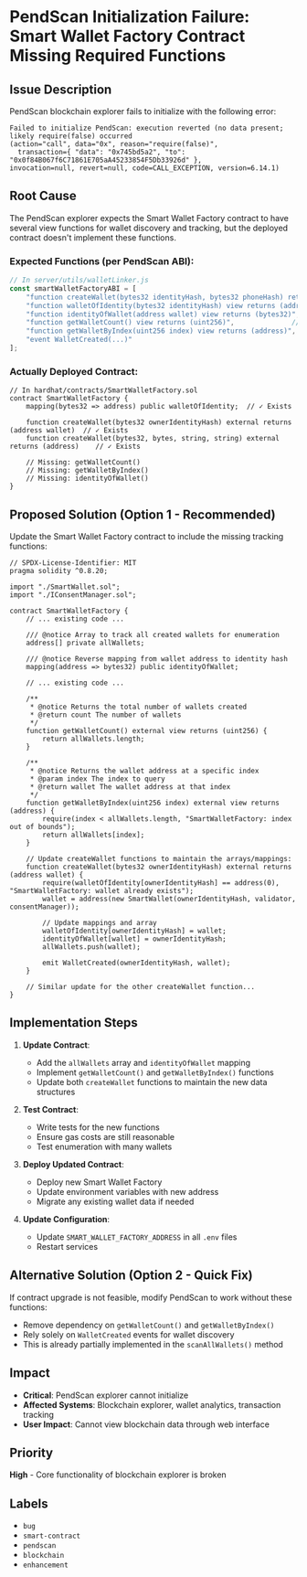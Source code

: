 # PendScan Initialization Failure: Smart Wallet Factory Contract Missing Required Functions

## Issue Description

PendScan blockchain explorer fails to initialize with the following error:

```
Failed to initialize PendScan: execution reverted (no data present; likely require(false) occurred 
(action="call", data="0x", reason="require(false)", 
  transaction={ "data": "0x745bd5a2", "to": "0x0f84B067f6C71861E705aA45233854F5Db33926d" }, 
invocation=null, revert=null, code=CALL_EXCEPTION, version=6.14.1)
```

## Root Cause

The PendScan explorer expects the Smart Wallet Factory contract to have several view functions for wallet discovery and tracking, but the deployed contract doesn't implement these functions.

### Expected Functions (per PendScan ABI):
```javascript
// In server/utils/walletLinker.js
const smartWalletFactoryABI = [
    "function createWallet(bytes32 identityHash, bytes32 phoneHash) returns (address)",
    "function walletOfIdentity(bytes32 identityHash) view returns (address)",
    "function identityOfWallet(address wallet) view returns (bytes32)",
    "function getWalletCount() view returns (uint256)",              // ← Missing, selector: 0x745bd5a2
    "function getWalletByIndex(uint256 index) view returns (address)", // ← Missing
    "event WalletCreated(...)"
];
```

### Actually Deployed Contract:
```solidity
// In hardhat/contracts/SmartWalletFactory.sol
contract SmartWalletFactory {
    mapping(bytes32 => address) public walletOfIdentity;  // ✓ Exists
    
    function createWallet(bytes32 ownerIdentityHash) external returns (address wallet)  // ✓ Exists
    function createWallet(bytes32, bytes, string, string) external returns (address)    // ✓ Exists
    
    // Missing: getWalletCount()
    // Missing: getWalletByIndex()
    // Missing: identityOfWallet()
}
```

## Proposed Solution (Option 1 - Recommended)

Update the Smart Wallet Factory contract to include the missing tracking functions:

```solidity
// SPDX-License-Identifier: MIT
pragma solidity ^0.8.20;

import "./SmartWallet.sol";
import "./IConsentManager.sol";

contract SmartWalletFactory {
    // ... existing code ...
    
    /// @notice Array to track all created wallets for enumeration
    address[] private allWallets;
    
    /// @notice Reverse mapping from wallet address to identity hash
    mapping(address => bytes32) public identityOfWallet;
    
    // ... existing code ...
    
    /**
     * @notice Returns the total number of wallets created
     * @return count The number of wallets
     */
    function getWalletCount() external view returns (uint256) {
        return allWallets.length;
    }
    
    /**
     * @notice Returns the wallet address at a specific index
     * @param index The index to query
     * @return wallet The wallet address at that index
     */
    function getWalletByIndex(uint256 index) external view returns (address) {
        require(index < allWallets.length, "SmartWalletFactory: index out of bounds");
        return allWallets[index];
    }
    
    // Update createWallet functions to maintain the arrays/mappings:
    function createWallet(bytes32 ownerIdentityHash) external returns (address wallet) {
        require(walletOfIdentity[ownerIdentityHash] == address(0), "SmartWalletFactory: wallet already exists");
        wallet = address(new SmartWallet(ownerIdentityHash, validator, consentManager));
        
        // Update mappings and array
        walletOfIdentity[ownerIdentityHash] = wallet;
        identityOfWallet[wallet] = ownerIdentityHash;
        allWallets.push(wallet);
        
        emit WalletCreated(ownerIdentityHash, wallet);
    }
    
    // Similar update for the other createWallet function...
}
```

## Implementation Steps

1. **Update Contract**:
   - Add the `allWallets` array and `identityOfWallet` mapping
   - Implement `getWalletCount()` and `getWalletByIndex()` functions
   - Update both `createWallet` functions to maintain the new data structures

2. **Test Contract**:
   - Write tests for the new functions
   - Ensure gas costs are still reasonable
   - Test enumeration with many wallets

3. **Deploy Updated Contract**:
   - Deploy new Smart Wallet Factory
   - Update environment variables with new address
   - Migrate any existing wallet data if needed

4. **Update Configuration**:
   - Update `SMART_WALLET_FACTORY_ADDRESS` in all `.env` files
   - Restart services

## Alternative Solution (Option 2 - Quick Fix)

If contract upgrade is not feasible, modify PendScan to work without these functions:
- Remove dependency on `getWalletCount()` and `getWalletByIndex()`
- Rely solely on `WalletCreated` events for wallet discovery
- This is already partially implemented in the `scanAllWallets()` method

## Impact

- **Critical**: PendScan explorer cannot initialize
- **Affected Systems**: Blockchain explorer, wallet analytics, transaction tracking
- **User Impact**: Cannot view blockchain data through web interface

## Priority

**High** - Core functionality of blockchain explorer is broken

## Labels

- `bug`
- `smart-contract`
- `pendscan`
- `blockchain`
- `enhancement` 